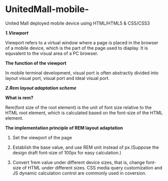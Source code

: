 # UnitedMall-mobile-
United Mall deployed mobile device using HTML/HTML5 &amp; CSS/CSS3

***1.Viewport***

Viewport refers to a virtual window where a page is placed in the browser
of a mobile device, which is the part of the page used to diaplay. It is 
equvalent to the visual area of a PC browser.

****The function of the viewport****

In mobile terminal development, visual port is often abstractly divided into layout visual port, visual port and ideal visual port.

***2.Rem layout adaptation scheme***

****What is rem?****

Rem(font size of the root element) is the unit of font size relative to 
the HTML root element, which is calculated based on the font-size of the 
HTML element.

****The implementation principle of REM layout adaptation****
1) Set the viewport of the page

2) Establish the base value, and use REM unit instead of px.(Suppose the design draft font-size of 100px for easy calculation.)

3) Convert 1rem value under different device sizes, that is, change font-size of HTML under different sizes. CSS media query customization and 
JS dynamic calculation control are commonly used in coversion.
